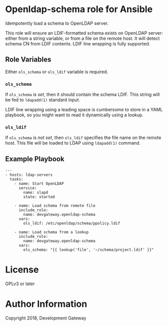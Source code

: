# Openldap-schema role for Ansible

Idempotently load a schema to OpenLDAP server.

This role will ensure an LDIF-formatted schema exists on OpenLDAP server: either from a string
variable, or from a file on the remote host. It will detect schema CN from LDIF contents. LDIF line
wrapping is fully supported.

## Role Variables

Either `ols_schema` or `ols_ldif` variable is required.

### `ols_schema`

If `ols_schema` is *set*, then it should contain the schema LDIF. This string will be fed to
`ldapadd(1)` standard input.

LDIF line wrapping using a leading space is cumbersome to store in a YAML playbook, so you might
want to read it dynamically using a lookup.

### `ols_ldif`

If `ols_schema` is *not set*, then `ols_ldif` specifies the file name on the remote host. This file
will be loaded to LDAP using `ldapadd(1)` command.

## Example Playbook

    ---
    - hosts: ldap-servers
      tasks:
        - name: Start OpenLDAP
          service:
            name: slapd
            state: started

        - name: Load schema from remote file
          include_role:
            name: devgateway.openldap-schema
          vars:
            ols_ldif: /etc/openldap/schema/ppolicy.ldif

        - name: Load schema from a lookup
          include_role:
            name: devgateway.openldap-schema
          vars:
            ols_schema: "{{ lookup('file', '~/schema/project.ldif' }}"

# License

GPLv3 or later

# Author Information

Copyright 2018, Development Gateway
